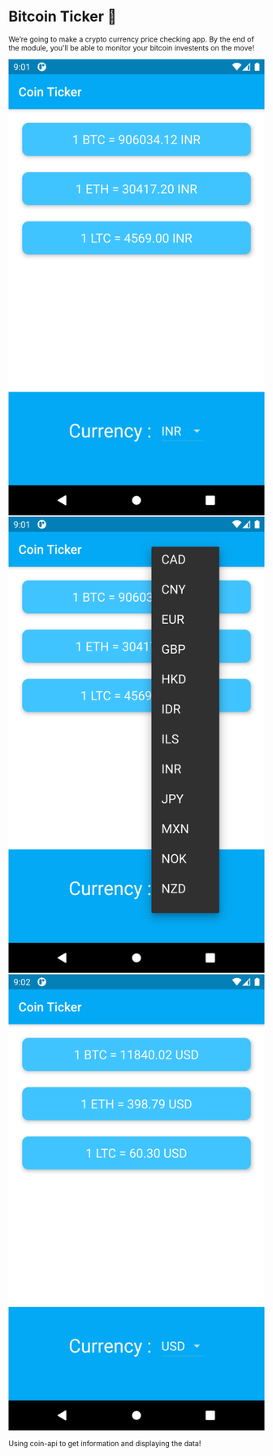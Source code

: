 # Bitcoin Ticker 🤑

We’re going to make a crypto currency price checking app. By the end of the module, you'll be able to monitor your bitcoin investents on the move!

![Image1](https://github.com/Harsh3211/BitCoin-Ticker/blob/master/Screenshots/Screenshot_1596727909.png)
![Image2](https://github.com/Harsh3211/BitCoin-Ticker/blob/master/Screenshots/Screenshot_1596727918.png)
![Image3](https://github.com/Harsh3211/BitCoin-Ticker/blob/master/Screenshots/Screenshot_1596727932.png)


Using coin-api to get information and displaying the data!

